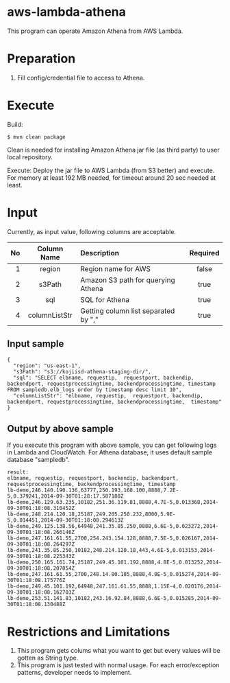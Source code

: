 # aws-lambda-athena

This program can operate Amazon Athena from AWS Lambda.

# Preparation
1. Fill config/credential file to access to Athena.

# Execute
Build:

```
$ mvn clean package
```
Clean is needed for installing Amazon Athena jar file (as third party) to user local repository.

Execute:
Deploy the jar file to AWS Lambda (from S3 better) and execute. For memory at least 192 MB needed, for timeout around 20 sec needed at least.

# Input
Currently, as input value, following columns are acceptable.

|No|Column Name|Description|Required|
|-----------:|:------------:|:------------|:------------:|
|1|region|Region name for AWS|false|
|2|s3Path|Amazon S3 path for querying Athena|true|
|3|sql|SQL for Athena|true|
|4|columnListStr|Getting column list separated by ","|true|

## Input sample

```
{
  "region": "us-east-1",
  "s3Path": "s3://kojiisd-athena-staging-dir/",
  "sql": "SELECT elbname, requestip,  requestport, backendip, backendport, requestprocessingtime, backendprocessingtime, timestamp FROM sampledb.elb_logs order by timestamp desc limit 10",
  "columnListStr": "elbname, requestip,  requestport, backendip, backendport, requestprocessingtime, backendprocessingtime,  timestamp"
}
```

## Output by above sample
If you execute this program with above sample, you can get following logs in Lambda and CloudWatch.
For Athena database, it uses default sample database "sampledb".

```
result:
elbname, requestip, requestport, backendip, backendport, requestprocessingtime, backendprocessingtime, timestamp
lb-demo,246.140.190.136,63777,250.193.168.100,8888,7.2E-5,0.379241,2014-09-30T01:28:17.587188Z
lb-demo,246.129.63.235,10182,251.36.119.81,8888,4.7E-5,0.013368,2014-09-30T01:18:08.310452Z
lb-demo,248.214.120.18,25187,249.205.250.232,8000,5.9E-5,0.014451,2014-09-30T01:18:08.294613Z
lb-demo,249.125.138.56,64948,241.35.85.250,8888,6.6E-5,0.023272,2014-09-30T01:18:08.266146Z
lb-demo,247.161.61.55,2700,254.243.154.128,8888,7.5E-5,0.026167,2014-09-30T01:18:08.264297Z
lb-demo,241.35.85.250,10182,248.214.120.18,443,4.6E-5,0.013153,2014-09-30T01:18:08.225343Z
lb-demo,250.165.161.74,25187,249.45.101.192,8888,4.8E-5,0.013252,2014-09-30T01:18:08.207854Z
lb-demo,247.161.61.55,2700,248.14.80.185,8888,4.8E-5,0.015274,2014-09-30T01:18:08.175776Z
lb-demo,249.45.101.192,64948,247.161.61.55,8888,1.15E-4,0.020176,2014-09-30T01:18:08.162703Z
lb-demo,253.51.141.83,10182,243.16.92.84,8888,6.6E-5,0.015285,2014-09-30T01:18:08.130488Z
```

# Restrictions and Limitations
1. This program gets colums what you want to get but every values will be gotten as String type.
2. This program is just tested with normal usage. For each error/exception patterns, developer needs to implement.
